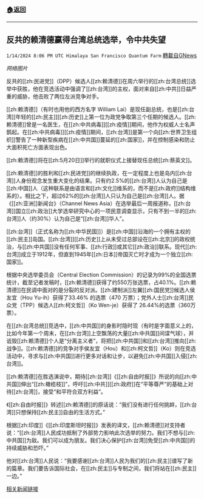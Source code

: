 ###  [:house:返回](README.md)
---


## 反共的赖清德赢得台湾总统选举，令中共失望
`1/14/2024 8:06 PM UTC Himalaya San Francisco Quantum Farm` [轉載自GNews](https://gnews.org/articles/2218752)

*网络图片*

反共的[[zh:民进党]]（DPP）候选人[[zh:赖清德]]在周六举行的[[zh:台湾总统]]选举中获胜，他在竞选活动中强调了[[zh:台湾]]的主权，面对来自[[zh:中共]]日益严重的威胁，他击败了两位左派竞争对手。

[[zh:赖清德]]（有时也用他的西方名字 William Lai）是现任副总统，也是[[zh:台湾]]年轻的[[zh:民主]][[zh:历史]]上第一位为政党争取第三个任期的候选人。[[zh:赖清德]]曾是一名医生，在[[zh:中共病毒]][[zh:疫情]]期间，他作为权威人士名声鹊起。在[[zh:中共病毒]][[zh:疫情]]期间，[[zh:台湾]]是第一个向[[zh:世界卫生组织]]警告了一种新型疾病在[[zh:中共国]]蔓延的[[zh:国家]]，并在控制感染和防止大面积死亡方面表现出色。

[[zh:赖清德]]将在[[zh:5月20日]]举行的就职仪式上接替现任总统[[zh:蔡英文]]。

[[zh:赖清德]]的胜利和[[zh:民进党]]的继续执政，在一定程度上也是岛内[[zh:台湾]]人身份观念发生重大变化的结果。只有约2.5%的[[zh:台湾]]人认为自己是[[zh:中国]]人（这种联系是由语言和[[zh:文化]]维系的，而不是[[zh:政府]]结构维系的）。相比之下，超过62%的[[zh:台湾]]人只认为自己是[[zh:台湾]]人。据《[[zh:亚洲]]新闻台》（Channel News Asia）在选举最后一周报道称，[[zh:台湾]]国立[[zh:政治]]大学选举研究中心的一项民意调查显示，只有不到一半的[[zh:台湾]]人（约30%）认为自己是“[[zh:台湾]]华人”。

[[zh:台湾]]（正式名称为[[zh:中华民国]]）是[[zh:中国]]沿海的一个拥有主权的[[zh:民主]]岛国。[[zh:台湾]][[zh:历史]]上从未受过总部设在[[zh:北京]]的政权统治，与[[zh:中共国]]没有任何军事、[[zh:行政]]或其它[[zh:政治]]联系。现代[[zh:台湾]]成立于1912年，但直到1945年[[zh:日本]]帝国灭亡时才成为一个独立[[zh:国家]]。

根据中央选举委员会（Central Election Commission）的记录为99%的全国选票统计，截至记者发稿时，[[zh:赖清德]]获得了约550万张选票，占40.1%。[[zh:赖清德]]在民调中面对的是分裂的反对派。[[zh:建制派]]左翼[[zh:国民党]]候选人侯友宜（Hou Yu-ih）获得了33.46% 的选票（470 万票）；党外人士[[zh:台湾]]民众党（TPP）候选人[[zh:柯文哲]]（Ko Wen-je）获得了 26.44%的选票（360万票）。

在[[zh:台湾总统]]竞选中，[[zh:中共国]]的身影时隐时现（有时是字面意义上的，比如今年第一个周末，在[[zh:台湾]]上空飘荡的大量[[zh:中共国]]间谍气球），并诋毁[[zh:赖清德]]个人是“分离主义者”，将把[[zh:中共国]]和[[zh:台湾]]推向[[zh:战争]]。[[zh:赖清德]]的竞争对手侯友宜（Hou）和[[zh:柯文哲]]（Ko）则在竞选活动中，寻求与[[zh:中共国]]进行更多对话和让步，以避免[[zh:中共国]]入侵[[zh:台湾]]。

[[zh:赖清德]]在胜选演说中，期待[[zh:台湾]]《[[zh:自由时报]]》所说的向[[zh:中共国]]伸出“[[zh:橄榄枝]]”，呼吁[[zh:中共]][[zh:政府]]在“平等尊严”的基础上对待[[zh:台湾]]，接受“和平符合双方利益”。

《[[zh:自由时报]]》转述[[zh:赖清德]]的原话说：“我们没有进行任何挑衅，[[zh:台湾]]只想保持[[zh:民主]]自由的生活方式。”

根据[[zh:印度]]《[[zh:印度斯坦时报]]》发表的译文，[[zh:赖清德]]对支持者说：“[[zh:台湾]]人民成功抵制了外部势力影响此次选举的努力。我们不想与[[zh:中共国]]为敌。我们可以成为朋友。我们决心保护[[zh:台湾]]免受[[zh:中共国]]的持续威胁和恐吓。”

他对[[zh:台湾]]人民说：“我要感谢[[zh:台湾]]人民为我们的[[zh:民主]]谱写了新的篇章。我们要告诉国际社会，在[[zh:民主]]与专制之间，我们将站在[[zh:民主]]一边。”

[相关新闻链接](https://www.breitbart.com/asia/2024/01/13/anti-communist-lai-ching-te-wins-taiwan-presidential-election-disappointing-china/)
